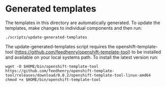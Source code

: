 # Generated templates

The templates in this directory are automatically generated. To update the
templates, make changes to individual components and then run:

```
./scripts/update-generated-templates
```

The update-generated-templates script requires the openshift-template-tool (https://github.com/feedhenry/openshift-template-tool) to be installed and available on your local systems path.
To install the latest version run:

```
wget -O $HOME/bin/openshift-template-tool https://github.com/feedhenry/openshift-template-tool/releases/download/0.0.2/openshift-template-tool-linux-amd64
chmod +x $HOME/bin/openshift-template-tool
```
